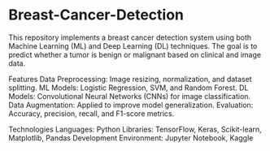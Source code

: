 # Breast-Cancer-Detection

This repository implements a breast cancer detection system using both Machine Learning (ML) and Deep Learning (DL) techniques. The goal is to predict whether a tumor is benign or malignant based on clinical and image data.

Features
Data Preprocessing: Image resizing, normalization, and dataset splitting.
ML Models: Logistic Regression, SVM, and Random Forest.
DL Models: Convolutional Neural Networks (CNNs) for image classification.
Data Augmentation: Applied to improve model generalization.
Evaluation: Accuracy, precision, recall, and F1-score metrics.

Technologies
Languages: Python
Libraries: TensorFlow, Keras, Scikit-learn, Matplotlib, Pandas
Development Environment: Jupyter Notebook, Kaggle

